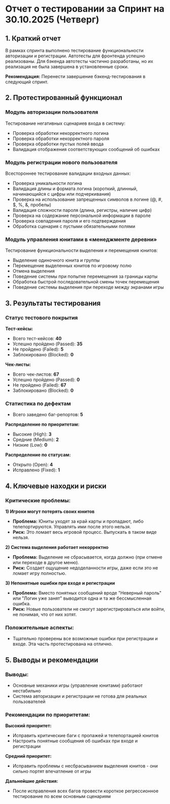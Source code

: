 # Отчет о тестировании за Спринт на 30.10.2025 (Четверг)

## 1. Краткий отчет

В рамках спринта выполнено тестирование функциональности авторизации и регистрации. Автотесты для фронтенда успешно реализованы. Для бэкенда автотесты частично разработаны, но их реализация не была завершена в установленные сроки.

**Рекомендация:** Перенести завершение бэкенд-тестирования в следующий спринт.

## 2. Протестированный функционал

### Модуль авторизации пользователя
Тестирование негативных сценариев входа в систему:
- Проверка обработки некорректного логина
- Проверка обработки некорректного пароля  
- Проверка обработки пустых полей ввода
- Валидация отображения соответствующих сообщений об ошибках

### Модуль регистрации нового пользователя
Всестороннее тестирование валидации входных данных:
- Проверка уникальности логина
- Валидация длины и формата логина (короткий, длинный, начинающийся с цифры или подчеркивания)
- Проверка на использование запрещенных символов в логине (@, #, $, %, &, пробелы)
- Валидация сложности пароля (длина, регистры, наличие цифр)
- Проверка на содержание персональной информации в пароле
- Проверка совпадения пароля и его подтверждения
- Обработка сценария с пустыми обязательными полями

### Модуль управления юнитами в «менеджменте деревни»
Тестирование функциональности выделения и перемещения юнитов:
- Выделение одиночного юнита и группы
- Перемещение выделенных юнитов по игровому полю
- Отмена выделения
- Поведение системы при попытке перемещения за границы карты
- Обработка быстрой последовательной смены точек перемещения
- Поведение системы выделения при переходе между экранами игры

## 3. Результаты тестирования

### Статус тестового покрытия

**Тест-кейсы:**
- Всего тест-кейсов: **40**
- Успешно пройдено (Passed): **35**
- Не пройдено (Failed): **5** 
- Заблокировано (Blocked): **0**

**Чек-листы:**
- Всего чек-листов: **67**
- Успешно пройдено (Passed): **0**
- Не пройдено (Failed): **67**
- Заблокировано (Blocked): **0**

### Статистика по дефектам

- Всего заведено баг-репортов: **5**

**Распределение по приоритетам:**
- Высокие (High): **3**
- Средние (Medium): **2**
- Низкие (Low): **0**

**Распределение по статусам:**
- Открыто (Open): **4**
- Исправлено (Fixed): **1**

## 4. Ключевые находки и риски

### Критические проблемы:

**1) Игроки могут потерять своих юнитов**
- **Проблема:** Юниты уходят за край карты и пропадают, либо телепортируются. Управлять ими после этого нельзя.
- **Риск:** Это ломает весь игровой процесс. Выпускать в таком виде нельзя.

**2) Система выделения работает некорректно**
- **Проблема:** Выделение не сбрасывается, когда должно (при отмене или переходе в другое меню).
- **Риск:** Создает ощущение недоделанности игры, даже если это не ломает игру полностью.

**3) Непонятные ошибки при входе и регистрации**
- **Проблема:** Вместо понятных сообщений вроде "Неверный пароль" или "Логин уже занят" выводится одна и та же бессмысленная ошибка.
- **Риск:** Новые пользователи не смогут зарегистрироваться или войти, не понимая, что от них хотят.

### Положительные аспекты:
- Тщательно проверены все возможные ошибки при регистрации и входе. Эта часть протестирована на отлично.

## 5. Выводы и рекомендации

### Выводы:
- Основные механики игры (управление юнитами) работают нестабильно
- Система авторизации и регистрации не готова для реальных пользователей

### Рекомендации по приоритетам:

**Высокий приоритет:**
- Исправить критические баги с пропажей и телепортацией юнитов
- Настроить понятные сообщения об ошибках при входе и регистрации

**Средний приоритет:**
- Исправить проблемы с несбрасыванием выделения юнитов - они сильно портят впечатление от игры

**Дальнейшие действия:**
- После исправления всех багов провести короткое регрессионное тестирование по всем основным сценариям
